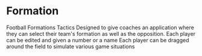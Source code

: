 # Formation
Football Formations Tactics
Designed to give coaches an application where they can select their team's formation as well as the opposition. 
Each player can be edited and given a number or a name
Each player can be dragged around the field to simulate various game situations
